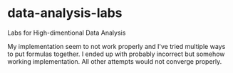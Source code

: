 # data-analysis-labs
Labs for High-dimentional Data Analysis


My implementation seem to not work properly and I've tried multiple ways to put formulas together. 
I ended up with probably incorrect but somehow working implementation.
All other attempts would not converge properly.
